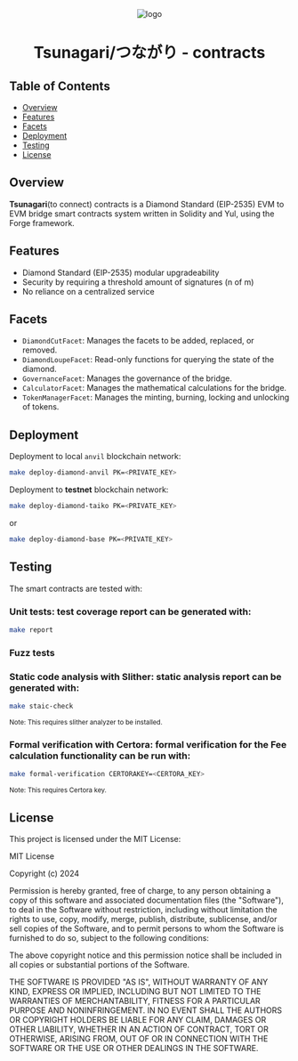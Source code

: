 <div align="center">
  <img src="https://github.com/user-attachments/assets/8e4e3361-4930-45ef-addc-a0b576e8c56f" alt="logo" />
  <h1>Tsunagari/つながり - contracts</h1>
  
</div>

## Table of Contents

- [Overview](#overview)
- [Features](#features)
- [Facets](#facets)
- [Deployment](#deployment)
- [Testing](#testing)
- [License](#license)

## Overview

**Tsunagari**(to connect) contracts is a Diamond Standard (EIP-2535) EVM to EVM bridge smart contracts system written in Solidity and Yul, using the Forge framework.

## Features

- Diamond Standard (EIP-2535) modular upgradeability
- Security by requiring a threshold amount of signatures (n of m)
- No reliance on a centralized service

## Facets

- `DiamondCutFacet`: Manages the facets to be added, replaced, or removed.
- `DiamondLoupeFacet`: Read-only functions for querying the state of the diamond.
- `GovernanceFacet`: Manages the governance of the bridge.
- `CalculatorFacet`: Manages the mathematical calculations for the bridge.
- `TokenManagerFacet`: Manages the minting, burning, locking and unlocking of tokens.

## Deployment

Deployment to local `anvil` blockchain network:

```bash
make deploy-diamond-anvil PK=<PRIVATE_KEY>
```

Deployment to **testnet** blockchain network:

```bash
make deploy-diamond-taiko PK=<PRIVATE_KEY>
```

or

```bash
make deploy-diamond-base PK=<PRIVATE_KEY>
```

## Testing

The smart contracts are tested with:

### Unit tests: test coverage report can be generated with:

```bash
make report
```

### Fuzz tests

### Static code analysis with **Slither**: static analysis report can be generated with:

```bash
make staic-check
```

<sub>Note: This requires slither analyzer to be installed.</sub>

### Formal verification with **Certora**: formal verification for the **Fee calculation functionality** can be run with:

```bash
make formal-verification CERTORAKEY=<CERTORA_KEY>
```

<sub>Note: This requires Certora key.</sub>

## License

This project is licensed under the MIT License:

MIT License

Copyright (c) 2024

Permission is hereby granted, free of charge, to any person obtaining a copy
of this software and associated documentation files (the "Software"), to deal
in the Software without restriction, including without limitation the rights
to use, copy, modify, merge, publish, distribute, sublicense, and/or sell
copies of the Software, and to permit persons to whom the Software is
furnished to do so, subject to the following conditions:

The above copyright notice and this permission notice shall be included in all
copies or substantial portions of the Software.

THE SOFTWARE IS PROVIDED "AS IS", WITHOUT WARRANTY OF ANY KIND, EXPRESS OR
IMPLIED, INCLUDING BUT NOT LIMITED TO THE WARRANTIES OF MERCHANTABILITY,
FITNESS FOR A PARTICULAR PURPOSE AND NONINFRINGEMENT. IN NO EVENT SHALL THE
AUTHORS OR COPYRIGHT HOLDERS BE LIABLE FOR ANY CLAIM, DAMAGES OR OTHER
LIABILITY, WHETHER IN AN ACTION OF CONTRACT, TORT OR OTHERWISE, ARISING FROM,
OUT OF OR IN CONNECTION WITH THE SOFTWARE OR THE USE OR OTHER DEALINGS IN THE
SOFTWARE.
